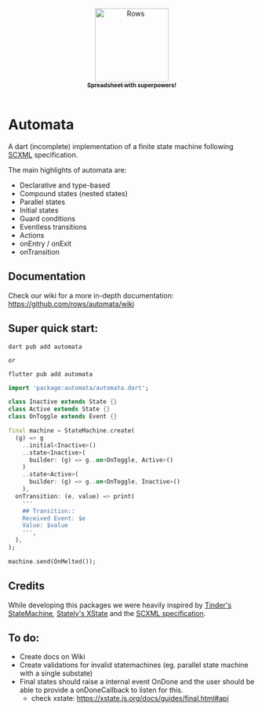 <p align="center">
  <a href="https://rows.com">
  <br />
  <img src="https://rows.com/media/logo.svg" alt="Rows" width="150"/>
  <br />
    <sub><strong>Spreadsheet with superpowers!</strong></sub>
  <br />
  <br />
  </a>
</p>

# Automata
A dart (incomplete) implementation of a finite state machine following [SCXML](https://www.w3.org/TR/scxml) specification.

The main highlights of automata are:
- Declarative and type-based
- Compound states (nested states)
- Parallel states
- Initial states
- Guard conditions
- Eventless transitions
- Actions
- onEntry / onExit
- onTransition

## Documentation
Check our wiki for a more in-depth documentation: https://github.com/rows/automata/wiki

## Super quick start:

```
dart pub add automata

or

flutter pub add automata
```

```dart
import 'package:automata/automata.dart';

class Inactive extends State {}
class Active extends State {}
class OnToggle extends Event {}

final machine = StateMachine.create(
  (g) => g
    ..initial<Inactive>()
    ..state<Inactive>(
      builder: (g) => g..on<OnToggle, Active>()
    )
    ..state<Active>(
      builder: (g) => g..on<OnToggle, Inactive>()
    ),
  onTransition: (e, value) => print(
    '''
    ## Transition::
    Received Event: $e
    Value: $value
    ''',
  ),
);

machine.send(OnMelted());
```

## Credits
While developing this packages we were heavily inspired by [Tinder's StateMachine](https://github.com/Tinder/StateMachine), [Stately's XState](https://github.com/statelyai/xstate) and the [SCXML specification](https://www.w3.org/TR/scxml).

## To do:
- Create docs on Wiki
- Create validations for invalid statemachines (eg. parallel state machine with a single substate)
- Final states should raise a internal event OnDone and the user should be able to provide a onDoneCallback to listen for this.
  - check xstate: https://xstate.js.org/docs/guides/final.html#api
